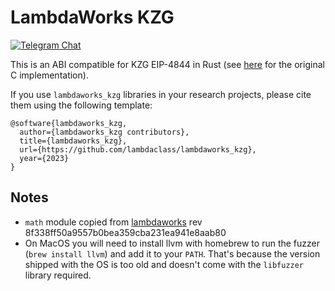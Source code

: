 # LambdaWorks KZG

<div>

[![Telegram Chat][tg-badge]][tg-url]

[tg-badge]: https://img.shields.io/static/v1?color=green&logo=telegram&label=chat&style=flat&message=join
[tg-url]: https://t.me/+98Whlzql7Hs0MDZh

</div>

This is an ABI compatible for KZG EIP-4844 in Rust (see [here](https://github.com/ethereum/c-kzg-4844) for the original C implementation). 

If you use ```lambdaworks_kzg``` libraries in your research projects, please cite them using the following template:

```
@software{lambdaworks_kzg,
  author={lambdaworks_kzg contributors},
  title={lambdaworks_kzg},
  url={https://github.com/lambdaclass/lambdaworks_kzg},
  year={2023}
}
```

## Notes

* `math` module copied from [lambdaworks](https://github.com/lambdaclass/lambdaworks/) rev 8f338ff50a9557b0bea359cba231ea941e8aab80
* On MacOS you will need to install llvm with homebrew to run the fuzzer (`brew install llvm`) and add it to your `PATH`. That's because the version shipped with the OS is too old and doesn't come with the `libfuzzer` library required.
